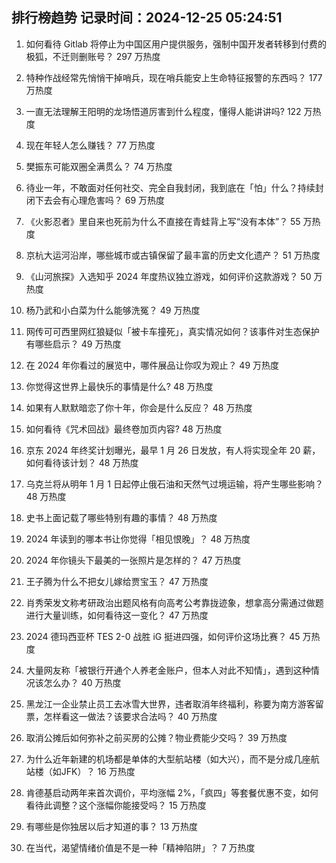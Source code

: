 
## 排行榜趋势 记录时间：2024-12-25 05:24:51
  
  1. 如何看待 Gitlab 将停止为中国区用户提供服务，强制中国开发者转移到付费的极狐，不迁则删账号？ 297 万热度
    
  2. 特种作战经常先悄悄干掉哨兵，现在哨兵能安上生命特征报警的东西吗？ 177 万热度
    
  3. 一直无法理解王阳明的龙场悟道厉害到什么程度，懂得人能讲讲吗? 122 万热度
    
  4. 现在年轻人怎么赚钱？ 77 万热度
    
  5. 樊振东可能双圈全满贯么？ 74 万热度
    
  6. 待业一年，不敢面对任何社交、完全自我封闭，我到底在「怕」什么？持续封闭下去会有心理危害吗？ 69 万热度
    
  7. 《火影忍者》里自来也死前为什么不直接在青蛙背上写“没有本体”？ 55 万热度
    
  8. 京杭大运河沿岸，哪些城市或古镇保留了最丰富的历史文化遗产？ 51 万热度
    
  9. 《山河旅探》入选知乎 2024 年度热议独立游戏，如何评价这款游戏？ 50 万热度
    
  10. 杨乃武和小白菜为什么能够洗冤？ 49 万热度
    
  11. 网传可可西里网红狼疑似「被卡车撞死」，真实情况如何？该事件对生态保护有哪些启示？ 49 万热度
    
  12. 在 2024 年你看过的展览中，哪件展品让你叹为观止？ 49 万热度
    
  13. 你觉得这世界上最快乐的事情是什么? 48 万热度
    
  14. 如果有人默默暗恋了你十年，你会是什么反应？ 48 万热度
    
  15. 如何看待《咒术回战》最终卷加页内容? 48 万热度
    
  16. 京东 2024 年终奖计划曝光，最早 1 月 26 日发放，有人将实现全年 20 薪，如何看待该计划？ 48 万热度
    
  17. 乌克兰将从明年 1 月 1 日起停止俄石油和天然气过境运输，将产生哪些影响？ 48 万热度
    
  18. 史书上面记载了哪些特别有趣的事情？ 48 万热度
    
  19. 2024 年读到的哪本书让你觉得「相见恨晚」？ 48 万热度
    
  20. 2024 年你镜头下最美的一张照片是怎样的？ 47 万热度
    
  21. 王子腾为什么不把女儿嫁给贾宝玉？ 47 万热度
    
  22. 肖秀荣发文称考研政治出题风格有向高考公考靠拢迹象，想拿高分需通过做题进行大量训练，如何看待这一变化？ 47 万热度
    
  23. 2024 德玛西亚杯 TES 2-0 战胜 iG 挺进四强，如何评价这场比赛？ 45 万热度
    
  24. 大量网友称「被银行开通个人养老金账户，但本人对此不知情」，遇到这种情况该怎么办？ 40 万热度
    
  25. 黑龙江一企业禁止员工去冰雪大世界，违者取消年终福利，称要为南方游客留票，怎样看这一做法？该要求合法吗？ 40 万热度
    
  26. 取消公摊后如何弥补之前买房的公摊？物业费能少交吗？ 39 万热度
    
  27. 为什么近年新建的机场都是单体的大型航站楼（如大兴），而不是分成几座航站楼（如JFK）？ 16 万热度
    
  28. 肯德基启动两年来首次调价，平均涨幅 2%，「疯四」等套餐优惠不变，如何看待此调整？这个涨幅你能接受吗？ 15 万热度
    
  29. 有哪些是你独居以后才知道的事？ 13 万热度
    
  30. 在当代，渴望情绪价值是不是一种「精神陷阱」？ 7 万热度
    